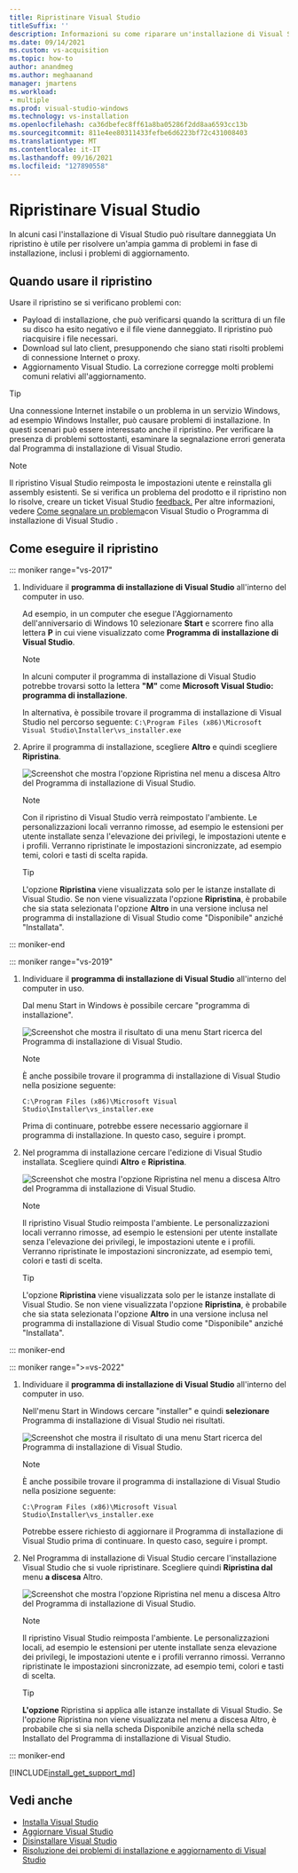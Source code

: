 ```yaml
---
title: Ripristinare Visual Studio
titleSuffix: ''
description: Informazioni su come riparare un'installazione di Visual Studio 2017
ms.date: 09/14/2021
ms.custom: vs-acquisition
ms.topic: how-to
author: anandmeg
ms.author: meghaanand
manager: jmartens
ms.workload:
- multiple
ms.prod: visual-studio-windows
ms.technology: vs-installation
ms.openlocfilehash: ca36dbefec8ff61a8ba05286f2dd8aa6593cc13b
ms.sourcegitcommit: 811e4ee80311433fefbe6d6223bf72c431008403
ms.translationtype: MT
ms.contentlocale: it-IT
ms.lasthandoff: 09/16/2021
ms.locfileid: "127890558"
---
```

# <a name="repair-visual-studio"></a>Ripristinare Visual Studio

In alcuni casi l'installazione di Visual Studio può risultare danneggiata Un ripristino è utile per risolvere un'ampia gamma di problemi in fase di installazione, inclusi i problemi di aggiornamento.

## <a name="when-to-use-repair"></a>Quando usare il ripristino

Usare il ripristino se si verificano problemi con:

* Payload di installazione, che può verificarsi quando la scrittura di un file su disco ha esito negativo e il file viene danneggiato. Il ripristino può riacquisire i file necessari.
* Download sul lato client, presupponendo che siano stati risolti problemi di connessione Internet o proxy.
* Aggiornamento Visual Studio. La correzione corregge molti problemi comuni relativi all'aggiornamento.

> [!TIP] 
> Una connessione Internet instabile o un problema in un servizio Windows, ad esempio Windows Installer, può causare problemi di installazione. In questi scenari può essere interessato anche il ripristino. Per verificare la presenza di problemi sottostanti, esaminare la segnalazione errori generata dal Programma di installazione di Visual Studio.

> [!NOTE] 
> Il ripristino Visual Studio reimposta le impostazioni utente e reinstalla gli assembly esistenti. Se si verifica un problema del prodotto e il ripristino non lo risolve, creare un ticket Visual Studio [feedback.](https://aka.ms/feedback/suggest?space=8) Per altre informazioni, vedere [Come segnalare un problema](../ide/how-to-report-a-problem-with-visual-studio.md)con Visual Studio o Programma di installazione di Visual Studio .

## <a name="how-to-repair"></a>Come eseguire il ripristino
::: moniker range="vs-2017"

1. Individuare il **programma di installazione di Visual Studio** all'interno del computer in uso.

     Ad esempio, in un computer che esegue l'Aggiornamento dell'anniversario di Windows 10 selezionare **Start** e scorrere fino alla lettera **P** in cui viene visualizzato come **Programma di installazione di Visual Studio**.

   > [!NOTE]
   > In alcuni computer il programma di installazione di Visual Studio potrebbe trovarsi sotto la lettera **"M"** come **Microsoft Visual Studio: programma di installazione**.
   >
   > In alternativa, è possibile trovare il programma di installazione di Visual Studio nel percorso seguente: `C:\Program Files (x86)\Microsoft Visual Studio\Installer\vs_installer.exe`

1. Aprire il programma di installazione, scegliere **Altro** e quindi scegliere **Ripristina**.

    ![Screenshot che mostra l'opzione Ripristina nel menu a discesa Altro del Programma di installazione di Visual Studio.](media/repair-visual-studio.png "Ripristinare Visual Studio dalla Programma di installazione di Visual Studio")

   > [!NOTE]
   > Con il ripristino di Visual Studio verrà reimpostato l'ambiente. Le personalizzazioni locali verranno rimosse, ad esempio le estensioni per utente installate senza l'elevazione dei privilegi, le impostazioni utente e i profili. Verranno ripristinate le impostazioni sincronizzate, ad esempio temi, colori e tasti di scelta rapida.
   >

   > [!TIP]
   > L'opzione **Ripristina** viene visualizzata solo per le istanze installate di Visual Studio. Se non viene visualizzata l'opzione **Ripristina**, è probabile che sia stata selezionata l'opzione **Altro** in una versione inclusa nel programma di installazione di Visual Studio come "Disponibile" anziché "Installata".

::: moniker-end

::: moniker range="vs-2019"

1. Individuare il **programma di installazione di Visual Studio** all'interno del computer in uso.

     Dal menu Start in Windows è possibile cercare "programma di installazione".

     ![Screenshot che mostra il risultato di una menu Start ricerca del Programma di installazione di Visual Studio.](media/vs-2019/visual-studio-installer.png "Cercare il Programma di installazione di Visual Studio")

     > [!NOTE]
     > È anche possibile trovare il programma di installazione di Visual Studio nella posizione seguente:
     >
     > `C:\Program Files (x86)\Microsoft Visual Studio\Installer\vs_installer.exe`

    Prima di continuare, potrebbe essere necessario aggiornare il programma di installazione. In questo caso, seguire i prompt.

1. Nel programma di installazione cercare l'edizione di Visual Studio installata. Scegliere quindi **Altro** e **Ripristina**.

     ![Screenshot che mostra l'opzione Ripristina nel menu a discesa Altro del Programma di installazione di Visual Studio.](media/vs-2019/vs-installer-repair.png "Ripristino Visual Studio 2019")

   > [!NOTE]
   > Il ripristino Visual Studio reimposta l'ambiente. Le personalizzazioni locali verranno rimosse, ad esempio le estensioni per utente installate senza l'elevazione dei privilegi, le impostazioni utente e i profili. Verranno ripristinate le impostazioni sincronizzate, ad esempio temi, colori e tasti di scelta.
   >

   > [!TIP]
   > L'opzione **Ripristina** viene visualizzata solo per le istanze installate di Visual Studio. Se non viene visualizzata l'opzione **Ripristina**, è probabile che sia stata selezionata l'opzione **Altro** in una versione inclusa nel programma di installazione di Visual Studio come "Disponibile" anziché "Installata".

::: moniker-end

::: moniker range=">=vs-2022"

1. Individuare il **programma di installazione di Visual Studio** all'interno del computer in uso.

     Nell'menu Start in Windows cercare "installer" e quindi **selezionare** Programma di installazione di Visual Studio nei risultati.

     ![Screenshot che mostra il risultato di una menu Start ricerca del Programma di installazione di Visual Studio.](media/vs-2022/vs-installer-search.png "Cercare il Programma di installazione di Visual Studio")

     > [!NOTE]
     > È anche possibile trovare il programma di installazione di Visual Studio nella posizione seguente:
     >
     > `C:\Program Files (x86)\Microsoft Visual Studio\Installer\vs_installer.exe`

    Potrebbe essere richiesto di aggiornare il Programma di installazione di Visual Studio prima di continuare. In questo caso, seguire i prompt.

1. Nel Programma di installazione di Visual Studio cercare l'installazione Visual Studio che si vuole ripristinare. Scegliere quindi **Ripristina dal** menu **a discesa** Altro.

     ![Screenshot che mostra l'opzione Ripristina nel menu a discesa Altro del Programma di installazione di Visual Studio.](media/vs-2022/vs-installer-repair.png "Ripristino Visual Studio 2022")

   > [!NOTE]
   > Il ripristino Visual Studio reimposta l'ambiente. Le personalizzazioni locali, ad esempio le estensioni per utente installate senza elevazione dei privilegi, le impostazioni utente e i profili verranno rimossi. Verranno ripristinate le impostazioni sincronizzate, ad esempio temi, colori e tasti di scelta.
   >

   > [!TIP]
   > **L'opzione** Ripristina si applica alle istanze installate di Visual Studio. Se l'opzione Ripristina non viene visualizzata nel menu a discesa  Altro, è  probabile che si sia nella scheda Disponibile anziché nella scheda Installato del Programma di installazione di Visual Studio.  

::: moniker-end

[!INCLUDE[install_get_support_md](includes/install_get_support_md.md)]

## <a name="see-also"></a>Vedi anche

* [Installa Visual Studio](install-visual-studio.md)
* [Aggiornare Visual Studio](update-visual-studio.md)
* [Disinstallare Visual Studio](uninstall-visual-studio.md)
* [Risoluzione dei problemi di installazione e aggiornamento di Visual Studio](troubleshooting-installation-issues.md)
